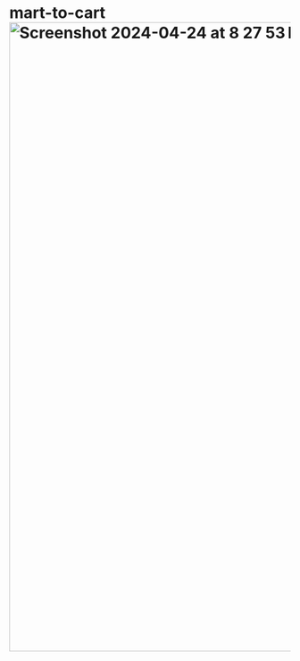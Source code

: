 # mart-to-cart<img width="1127" alt="Screenshot 2024-04-24 at 8 27 53 PM" src="https://github.com/codezaro/mart-to-cart/assets/134765912/cdc10dbd-6814-4df0-a561-4a0a541b95c5">
